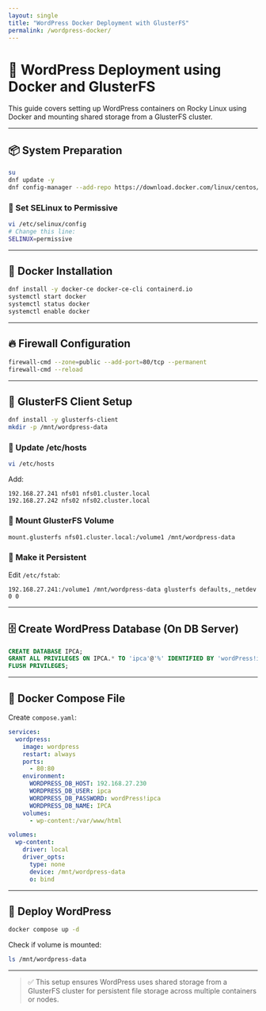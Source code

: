 ```yaml
---
layout: single
title: "WordPress Docker Deployment with GlusterFS"
permalink: /wordpress-docker/
---
```


# 🐳 WordPress Deployment using Docker and GlusterFS

This guide covers setting up WordPress containers on Rocky Linux using Docker and mounting shared storage from a GlusterFS cluster.

---

## 📦 System Preparation

```bash
su
dnf update -y
dnf config-manager --add-repo https://download.docker.com/linux/centos/docker-ce.repo
```

### 🔧 Set SELinux to Permissive

```bash
vi /etc/selinux/config
# Change this line:
SELINUX=permissive
```

---

## 🐳 Docker Installation

```bash
dnf install -y docker-ce docker-ce-cli containerd.io
systemctl start docker
systemctl status docker
systemctl enable docker
```

---

## 🔥 Firewall Configuration

```bash
firewall-cmd --zone=public --add-port=80/tcp --permanent
firewall-cmd --reload
```

---

## 🔗 GlusterFS Client Setup

```bash
dnf install -y glusterfs-client
mkdir -p /mnt/wordpress-data
```

### 🧭 Update /etc/hosts

```bash
vi /etc/hosts
```

Add:

```
192.168.27.241 nfs01 nfs01.cluster.local
192.168.27.242 nfs02 nfs02.cluster.local
```

### 🔗 Mount GlusterFS Volume

```bash
mount.glusterfs nfs01.cluster.local:/volume1 /mnt/wordpress-data
```

### 📌 Make it Persistent

Edit `/etc/fstab`:

```fstab
192.168.27.241:/volume1 /mnt/wordpress-data glusterfs defaults,_netdev 0 0
```

---

## 🗄️ Create WordPress Database (On DB Server)

```sql
CREATE DATABASE IPCA;
GRANT ALL PRIVILEGES ON IPCA.* TO 'ipca'@'%' IDENTIFIED BY 'wordPress!ipca';
FLUSH PRIVILEGES;
```

---

## 📁 Docker Compose File

Create `compose.yaml`:

```yaml
services:
  wordpress:
    image: wordpress
    restart: always
    ports:
      - 80:80
    environment:
      WORDPRESS_DB_HOST: 192.168.27.230
      WORDPRESS_DB_USER: ipca
      WORDPRESS_DB_PASSWORD: wordPress!ipca
      WORDPRESS_DB_NAME: IPCA
    volumes:
      - wp-content:/var/www/html

volumes:
  wp-content:
    driver: local
    driver_opts:
      type: none
      device: /mnt/wordpress-data
      o: bind
```

---

## 🚀 Deploy WordPress

```bash
docker compose up -d
```

Check if volume is mounted:

```bash
ls /mnt/wordpress-data
```

---

> ✅ This setup ensures WordPress uses shared storage from a GlusterFS cluster for persistent file storage across multiple containers or nodes.